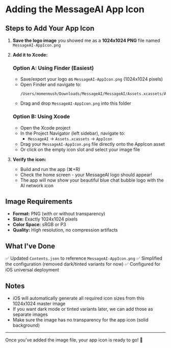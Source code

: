 # Adding the MessageAI App Icon

## Steps to Add Your App Icon

1. **Save the logo image** you showed me as a **1024x1024 PNG** file named `MessageAI-AppIcon.png`

2. **Add it to Xcode:**
   
   ### Option A: Using Finder (Easiest)
   - Save/export your logo as `MessageAI-AppIcon.png` (1024x1024 pixels)
   - Open Finder and navigate to:
     ```
     /Users/momenmush/Downloads/MessageAI/MessageAI/Assets.xcassets/AppIcon.appiconset/
     ```
   - Drag and drop `MessageAI-AppIcon.png` into this folder
   
   ### Option B: Using Xcode
   - Open the Xcode project
   - In the Project Navigator (left sidebar), navigate to:
     - `MessageAI` → `Assets.xcassets` → `AppIcon`
   - Drag your `MessageAI-AppIcon.png` file directly onto the AppIcon asset
   - Or click on the empty icon slot and select your image file

3. **Verify the icon:**
   - Build and run the app (⌘+R)
   - Check the home screen - your MessageAI logo should appear!
   - The app will now show your beautiful blue chat bubble logo with the AI network icon

## Image Requirements

- **Format:** PNG (with or without transparency)
- **Size:** Exactly 1024x1024 pixels
- **Color Space:** sRGB or P3
- **Quality:** High resolution, no compression artifacts

## What I've Done

✅ Updated `Contents.json` to reference `MessageAI-AppIcon.png`
✅ Simplified the configuration (removed dark/tinted variants for now)
✅ Configured for iOS universal deployment

## Notes

- iOS will automatically generate all required icon sizes from this 1024x1024 master image
- If you want dark mode or tinted variants later, we can add those as separate images
- Make sure the image has no transparency for the app icon (solid background)

---

Once you've added the image file, your app icon is ready to go! 🚀



